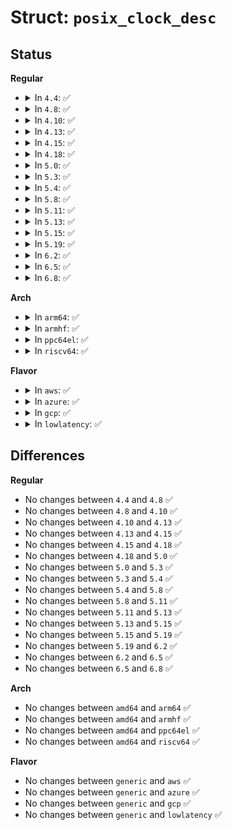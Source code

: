 # Struct: <code>posix_clock_desc</code>

## Status
<b>Regular</b>
<ul>
<li>
<details>
<summary>In <code>4.4</code>: ✅</summary>

```c
struct posix_clock_desc {
    struct file *fp;
    struct posix_clock *clk;
};
```
</details>
</li>
<li>
<details>
<summary>In <code>4.8</code>: ✅</summary>

```c
struct posix_clock_desc {
    struct file *fp;
    struct posix_clock *clk;
};
```
</details>
</li>
<li>
<details>
<summary>In <code>4.10</code>: ✅</summary>

```c
struct posix_clock_desc {
    struct file *fp;
    struct posix_clock *clk;
};
```
</details>
</li>
<li>
<details>
<summary>In <code>4.13</code>: ✅</summary>

```c
struct posix_clock_desc {
    struct file *fp;
    struct posix_clock *clk;
};
```
</details>
</li>
<li>
<details>
<summary>In <code>4.15</code>: ✅</summary>

```c
struct posix_clock_desc {
    struct file *fp;
    struct posix_clock *clk;
};
```
</details>
</li>
<li>
<details>
<summary>In <code>4.18</code>: ✅</summary>

```c
struct posix_clock_desc {
    struct file *fp;
    struct posix_clock *clk;
};
```
</details>
</li>
<li>
<details>
<summary>In <code>5.0</code>: ✅</summary>

```c
struct posix_clock_desc {
    struct file *fp;
    struct posix_clock *clk;
};
```
</details>
</li>
<li>
<details>
<summary>In <code>5.3</code>: ✅</summary>

```c
struct posix_clock_desc {
    struct file *fp;
    struct posix_clock *clk;
};
```
</details>
</li>
<li>
<details>
<summary>In <code>5.4</code>: ✅</summary>

```c
struct posix_clock_desc {
    struct file *fp;
    struct posix_clock *clk;
};
```
</details>
</li>
<li>
<details>
<summary>In <code>5.8</code>: ✅</summary>

```c
struct posix_clock_desc {
    struct file *fp;
    struct posix_clock *clk;
};
```
</details>
</li>
<li>
<details>
<summary>In <code>5.11</code>: ✅</summary>

```c
struct posix_clock_desc {
    struct file *fp;
    struct posix_clock *clk;
};
```
</details>
</li>
<li>
<details>
<summary>In <code>5.13</code>: ✅</summary>

```c
struct posix_clock_desc {
    struct file *fp;
    struct posix_clock *clk;
};
```
</details>
</li>
<li>
<details>
<summary>In <code>5.15</code>: ✅</summary>

```c
struct posix_clock_desc {
    struct file *fp;
    struct posix_clock *clk;
};
```
</details>
</li>
<li>
<details>
<summary>In <code>5.19</code>: ✅</summary>

```c
struct posix_clock_desc {
    struct file *fp;
    struct posix_clock *clk;
};
```
</details>
</li>
<li>
<details>
<summary>In <code>6.2</code>: ✅</summary>

```c
struct posix_clock_desc {
    struct file *fp;
    struct posix_clock *clk;
};
```
</details>
</li>
<li>
<details>
<summary>In <code>6.5</code>: ✅</summary>

```c
struct posix_clock_desc {
    struct file *fp;
    struct posix_clock *clk;
};
```
</details>
</li>
<li>
<details>
<summary>In <code>6.8</code>: ✅</summary>

```c
struct posix_clock_desc {
    struct file *fp;
    struct posix_clock *clk;
};
```
</details>
</li>
</ul>
<b>Arch</b>
<ul>
<li>
<details>
<summary>In <code>arm64</code>: ✅</summary>

```c
struct posix_clock_desc {
    struct file *fp;
    struct posix_clock *clk;
};
```
</details>
</li>
<li>
<details>
<summary>In <code>armhf</code>: ✅</summary>

```c
struct posix_clock_desc {
    struct file *fp;
    struct posix_clock *clk;
};
```
</details>
</li>
<li>
<details>
<summary>In <code>ppc64el</code>: ✅</summary>

```c
struct posix_clock_desc {
    struct file *fp;
    struct posix_clock *clk;
};
```
</details>
</li>
<li>
<details>
<summary>In <code>riscv64</code>: ✅</summary>

```c
struct posix_clock_desc {
    struct file *fp;
    struct posix_clock *clk;
};
```
</details>
</li>
</ul>
<b>Flavor</b>
<ul>
<li>
<details>
<summary>In <code>aws</code>: ✅</summary>

```c
struct posix_clock_desc {
    struct file *fp;
    struct posix_clock *clk;
};
```
</details>
</li>
<li>
<details>
<summary>In <code>azure</code>: ✅</summary>

```c
struct posix_clock_desc {
    struct file *fp;
    struct posix_clock *clk;
};
```
</details>
</li>
<li>
<details>
<summary>In <code>gcp</code>: ✅</summary>

```c
struct posix_clock_desc {
    struct file *fp;
    struct posix_clock *clk;
};
```
</details>
</li>
<li>
<details>
<summary>In <code>lowlatency</code>: ✅</summary>

```c
struct posix_clock_desc {
    struct file *fp;
    struct posix_clock *clk;
};
```
</details>
</li>
</ul>

## Differences
<b>Regular</b>
<ul>
<li>
No changes between <code>4.4</code> and <code>4.8</code> ✅
</li>
<li>
No changes between <code>4.8</code> and <code>4.10</code> ✅
</li>
<li>
No changes between <code>4.10</code> and <code>4.13</code> ✅
</li>
<li>
No changes between <code>4.13</code> and <code>4.15</code> ✅
</li>
<li>
No changes between <code>4.15</code> and <code>4.18</code> ✅
</li>
<li>
No changes between <code>4.18</code> and <code>5.0</code> ✅
</li>
<li>
No changes between <code>5.0</code> and <code>5.3</code> ✅
</li>
<li>
No changes between <code>5.3</code> and <code>5.4</code> ✅
</li>
<li>
No changes between <code>5.4</code> and <code>5.8</code> ✅
</li>
<li>
No changes between <code>5.8</code> and <code>5.11</code> ✅
</li>
<li>
No changes between <code>5.11</code> and <code>5.13</code> ✅
</li>
<li>
No changes between <code>5.13</code> and <code>5.15</code> ✅
</li>
<li>
No changes between <code>5.15</code> and <code>5.19</code> ✅
</li>
<li>
No changes between <code>5.19</code> and <code>6.2</code> ✅
</li>
<li>
No changes between <code>6.2</code> and <code>6.5</code> ✅
</li>
<li>
No changes between <code>6.5</code> and <code>6.8</code> ✅
</li>
</ul>
<b>Arch</b>
<ul>
<li>
No changes between <code>amd64</code> and <code>arm64</code> ✅
</li>
<li>
No changes between <code>amd64</code> and <code>armhf</code> ✅
</li>
<li>
No changes between <code>amd64</code> and <code>ppc64el</code> ✅
</li>
<li>
No changes between <code>amd64</code> and <code>riscv64</code> ✅
</li>
</ul>
<b>Flavor</b>
<ul>
<li>
No changes between <code>generic</code> and <code>aws</code> ✅
</li>
<li>
No changes between <code>generic</code> and <code>azure</code> ✅
</li>
<li>
No changes between <code>generic</code> and <code>gcp</code> ✅
</li>
<li>
No changes between <code>generic</code> and <code>lowlatency</code> ✅
</li>
</ul>
